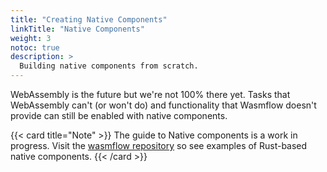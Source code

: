 ```yaml
---
title: "Creating Native Components"
linkTitle: "Native Components"
weight: 3
notoc: true
description: >
  Building native components from scratch.
---
```


WebAssembly is the future but we're not 100% there yet. Tasks that WebAssembly can't (or won't do) and functionality that Wasmflow doesn't provide can still be enabled with native components.

{{< card title="Note" >}}
The guide to Native components is a work in progress. Visit the [wasmflow repository](https://github.com/wasmflow/wasmflow) so see examples of Rust-based native components.
{{< /card >}}

